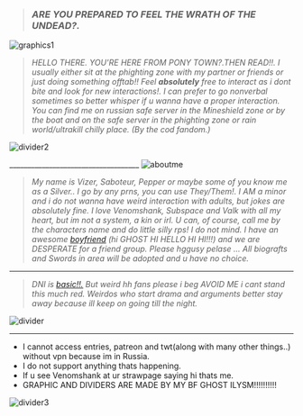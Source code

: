   > ### ***ARE YOU PREPARED TO FEEL THE WRATH OF THE UNDEAD?.***
![graphics1](https://media.discordapp.net/attachments/1199017411999965195/1248348030193631262/96_sin_titulo_20240606134858.png?ex=66635633&is=666204b3&hm=8617130f94440e5c249e3c7884e17410fb958783264d8424a275bfe2e6b7aa77&=&format=webp&quality=lossless&width=1015&height=662)


> _HELLO THERE. YOU'RE HERE FROM PONY TOWN?.THEN READ!!. I usually either sit at the phighting zone with my partner or friends or just doing something offtab!! Feel **absolutely** free to interact as i dont bite and look for new interactions!. I can prefer to go nonverbal sometimes so better whisper if u wanna have a proper interaction. You can find me on russian safe server in the Mineshield zone or by the boat and on the safe server in the phighting zone or rain world/ultrakill chilly place. (By the cod fandom.)_

 ![divider2](https://media.discordapp.net/attachments/1156947236702392351/1248351411045925014/Untitled9_20240606220229.png?ex=66635959&is=666207d9&hm=b3536a6023da745f2128343fdd51760e5b934b74a8728d7eb79deb6c86fd4840&=&format=webp&quality=lossless&width=1440&height=292)

  ____________________________________ ![aboutme](https://media.discordapp.net/attachments/1156947236702392351/1248361356562927676/Untitled10_20240606224214.png?ex=6669515c&is=6667ffdc&hm=6824428df384f96a013cd9bcc4ab495757873569b71ea5c2193a50a7cd5eaad6&=&format=webp&quality=lossless&width=625&height=375)


> _My name is Vizer, Saboteur, Pepper or maybe some of you know me as a Silver.. I go by any prns, you can use They/Them!. I AM a minor and i do not wanna have weird interaction with adults, but jokes are absolutely fine. I love Venomshank, Subspace and Valk with all my heart, but im not a system, a kin or irl. U can, of course, call me by the characters name and do little silly rps! I do not mind. I have an awesome [boyfriend](https://github.com/ACIDICFLAVOUR) (hi GHOST HI HELLO HI HI!!!) and we are DESPERATE for a friend group. Please hggusy pelase ... All biografts and Swords in area will be adopted and u have no choice._

______

> _DNI is [basic!!.](https://dni-criteria.carrd.co/) But weird hh fans please i beg AVOID ME i cant stand this much red. Weirdos who start drama and arguments better stay away because ill keep on going till the night._

![divider](https://media.discordapp.net/attachments/1156947236702392351/1248351410589007882/Untitled9_20240606220237.png?ex=66635959&is=666207d9&hm=ecb4255b17cb2dd30518bbeba3b7c236dd0d2870ce3a9c27c92a9c5516537732&=&format=webp&quality=lossless&width=1440&height=292)

_____
* I cannot access entries, patreon and twt(along with many other things..) without vpn because im in Russia.
 *  I do not support anything thats happening.
   *  If u see Venomshank at ur strawpage saying hi thats me.
  * GRAPHIC AND DIVIDERS ARE MADE BY MY BF GHOST ILYSM!!!!!!!!!!

![divider3](https://media.discordapp.net/attachments/1156947236702392351/1248353062037491753/Untitled5_20240606220910.png?ex=66635ae3&is=66620963&hm=835d101d80ab1823abd9a7ad8d9dcc55a805acb6d1a19ec3687d7cb6eabe390f&=&format=webp&quality=lossless&width=983&height=662)

